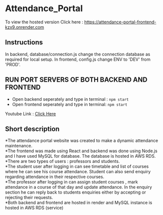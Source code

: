 # Attendance_Portal
To view the hosted version Click here : https://attendance-portal-frontend-kzx9.onrender.com

## Instructions 
In backend, database/connection.js change the connection database as required for local setup.
In frontend, config.js change ENV to 'DEV' from 'PROD'.

## RUN PORT SERVERS OF BOTH BACKEND AND FRONTEND
- Open backend seperately and type in terminal : ``` npm start ```
- Open frontend seperately and type in terminal: ``` npm start ```


Youtube Link : [Click Here ](https://www.youtube.com/watch?v=S_P_fyYYrJI)

## Short description
*The attendance portal website was created to make a dynamic attendance maintenance. <br>
*The frontend was made using React and backend was done using Node.js and I have used MySQL for database. The database is hosted in AWS RDS. <br>
*There are two types of users : professors and students. <br>
*The student user after logging in can see timetable and list of courses where he can see his course attendance. Student can also send enquiry regarding attendance in their respective courses.<br>
*The professor after logging in can assign student courses , mark attendance in a course of that day and update attendance. In the enquiry section he can reply back to students enquiries either by  accepting or rejecting their requests. <br>
*Both backend and frontend are hosted in render and MySQL instance is hosted in AWS RDS (service)

